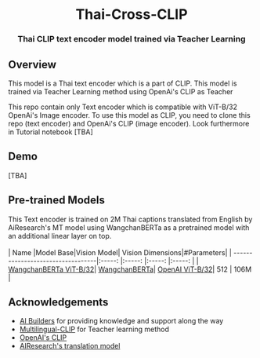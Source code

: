 <p align="center">
  <h1 align="center">Thai-Cross-CLIP</h1>
  <h3 align="center">Thai CLIP text encoder model trained via Teacher Learning</h3>
</p>

## Overview

This model is a Thai text encoder which is a part of CLIP. This model is trained via Teacher Learning method using OpenAi's CLIP as Teacher

This repo contain only Text encoder which is compatible with ViT-B/32 OpenAi's Image encoder. To use this model as CLIP, you need to clone this repo (text encoder) and OpenAi's CLIP (image encoder). Look furthermore in Tutorial notebook [TBA]

## Demo 

[TBA]

## Pre-trained Models

This Text encoder is trained on 2M Thai captions translated from English by AiResearch's MT model using WangchanBERTa as a pretrained model with an additional linear layer on top.
<br>
<br>
| Name |Model Base|Vision Model| Vision Dimensions|#Parameters|
| ----------------------------------|:-----: |:-----: |:-----: |:-----: |
| [WangchanBERTa ViT-B/32](https://huggingface.co/vikimark/CLIP-MSE-WangchanBerta)| [WangchanBERTa](https://huggingface.co/airesearch/wangchanberta-base-att-spm-uncased)| [OpenAI ViT-B/32](https://github.com/openai/CLIP)| 512 | 106M |

## Acknowledgements

* [AI Builders](https://github.com/ai-builders/ai-builders.github.io) for providing knowledge and support along the way<br />
* [Multilingual-CLIP](https://github.com/FreddeFrallan/Multilingual-CLIP) for Teacher learning method<br />
* [OpenAI's CLIP](https://github.com/openai/CLIP)<br />
* [AIResearch's translation model](https://airesearch.in.th/releases/machine-translation-models)<br />
